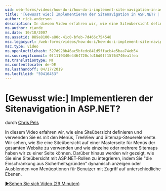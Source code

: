 ```yaml
---
uid: web-forms/videos/how-do-i/how-do-i-implement-site-navigation-in-aspnet
title: '[Gewusst wie:] Implementieren der Sitenavigation in ASP.NET? | Microsoft-Dokumentation'
author: rick-anderson
description: In diesem Video erfahren wir, wie eine Siteübersicht definieren und verwenden Sie es mit den Menüs, TreeView und Sitemap-Steuerelemente. Erfahren Sie, wie eine Siteübersicht auf einer Masterseite verwenden...
ms.author: riande
ms.date: 10/18/2007
ms.assetid: 889e8100-a80c-41c0-bfeb-7d466c754548
msc.legacyurl: /web-forms/videos/how-do-i/how-do-i-implement-site-navigation-in-aspnet
msc.type: video
ms.openlocfilehash: 527d928b46ac5bfedc841d5ffacb4e5baa74eb54
ms.sourcegitcommit: 0f1119340e4464720cfd16d0ff15764746ea1fea
ms.translationtype: MT
ms.contentlocale: de-DE
ms.lasthandoff: 04/17/2019
ms.locfileid: "59416453"
---
```

# <a name="how-do-i-implement-site-navigation-in-aspnet"></a>[Gewusst wie:] Implementieren der Sitenavigation in ASP.NET?

durch [Chris Pels](https://twitter.com/chrispels)

In diesem Video erfahren wir, wie eine Siteübersicht definieren und verwenden Sie es mit den Menüs, TreeView und Sitemap-Steuerelemente. Wir sehen, wie Sie eine Siteübersicht auf einer Masterseite für Menüs der gesamten Website zu verwenden und wie einzelne oder mehrere Sitemaps haben wir zu einer Seite können. Darüber hinaus werden wir gezeigt, wie Sie eine Siteübersicht mit ASP.NET-Rollen zu integrieren, indem Sie "die Einschränkung aus Sicherheitsgründen" dynamisch anzeigen oder Ausblenden von Menüoptionen für Benutzer mit Zugriff auf unterschiedliche Ebenen.

[&#9654;Sehen Sie sich Video (29 Minuten)](https://channel9.msdn.com/Blogs/ASP-NET-Site-Videos/how-do-i-implement-site-navigation-in-aspnet)
